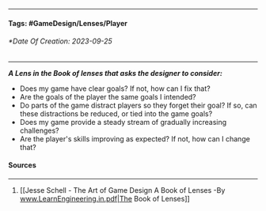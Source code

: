 __________________________________________________________________________
#### **Tags:** #GameDesign/Lenses/Player
###### *Date Of Creation: 2023-09-25
__________________________________________________________________________

***A Lens in the Book of lenses that asks the designer to consider:***
- Does my game have clear goals? If not, how can I fix that?
- Are the goals of the player the same goals I intended?
- Do parts of the game distract players so they forget their goal? If so, can these distractions be reduced, or tied into the game goals?
- Does my game provide a steady stream of gradually increasing challenges?
- Are the player's skills improving as expected? If not, how can I change that?
#### Sources
__________________________________________________________________________
1. [[Jesse Schell - The Art of Game Design A Book of Lenses -By www.LearnEngineering.in.pdf|The Book of Lenses]]